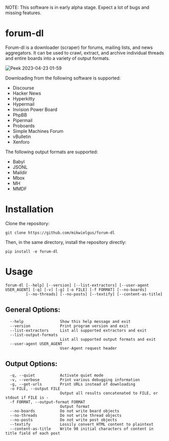 NOTE: This software is in early alpha stage. Expect a lot of bugs and missing features.

# forum-dl

Forum-dl is a downloader (scraper) for forums, mailing lists, and news aggregators. It can be used to crawl, extract, and archive individual threads and entire boards into a variety of output formats.

![Peek 2023-04-23 01-59](https://user-images.githubusercontent.com/58011230/233812474-31fc4999-5cb6-4deb-b450-68d66dd56e10.gif)

Downloading from the following software is supported:

- Discourse
- Hacker News
- Hyperkitty
- Hypermail
- Invision Power Board
- PhpBB
- Pipermail
- Proboards
- Simple Machines Forum
- vBulletin
- Xenforo

The following output formats are supported:

- Babyl
- JSONL
- Maildir
- Mbox
- MH
- MMDF

# Installation

Clone the repository:

```
git clone https://github.com/mikwielgus/forum-dl
```

Then, in the same directory, install the repository directly: 

```
pip install -e forum-dl
```

# Usage

```
forum-dl [--help] [--version] [--list-extractors] [--user-agent USER_AGENT] [-q] [-v] [-g] [-o FILE] [-f FORMAT] [--no-boards]
         [--no-threads] [--no-posts] [--textify] [--content-as-title]
```

## General Options:

```
  --help                Show this help message and exit
  --version             Print program version and exit
  --list-extractors     List all supported extractors and exit
  --list-output-formats
                        List all supported output formats and exit
  --user-agent USER_AGENT
                        User-Agent request header
```

## Output Options:

```
  -q, --quiet           Activate quiet mode
  -v, --verbose         Print various debugging information
  -g, --get-urls        Print URLs instead of downloading
  -o FILE, --output FILE
                        Output all results concatenated to FILE, or stdout if FILE is -
  -f FORMAT, --output-format FORMAT
                        Output format
  --no-boards           Do not write board objects
  --no-threads          Do not write thread objects
  --no-posts            Do not write post objects
  --textify             Lossily convert HTML content to plaintext
  --content-as-title    Write 98 initial characters of content in title field of each post
```
